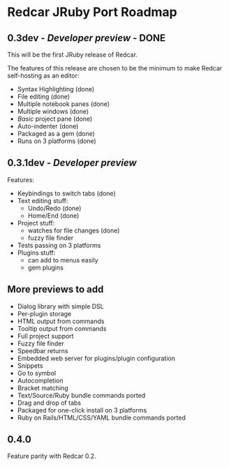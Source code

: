 
Redcar JRuby Port Roadmap
=========================

0.3dev - *Developer preview* - DONE
-----------------------------------

This will be the first JRuby release of Redcar. 

The features of this release are chosen to be the minimum to make Redcar self-hosting as an editor:

  * Syntax Highlighting           (done)
  * File editing                  (done)
  * Multiple notebook panes       (done)
  * Multiple windows              (done)
  * _Basic_ project pane          (done)
  * Auto-indenter                 (done)
  * Packaged as a gem             (done)
  * Runs on 3 platforms           (done)  

0.3.1dev - *Developer preview*
------------------------------

Features:

  * Keybindings to switch tabs    (done)
  * Text editing stuff:          
      - Undo/Redo                 (done)
      - Home/End                  (done)
  * Project stuff: 
      - watches for file changes  (done)
      - fuzzy file finder
  * Tests passing on 3 platforms
  * Plugins stuff:
      - can add to menus easily
      - gem plugins
  
More previews to add
--------------------

  * Dialog library with simple DSL
  * Per-plugin storage
  * HTML output from commands
  * Tooltip output from commands
  * Full project support
  * Fuzzy file finder
  * Speedbar returns
  * Embedded web server for plugins/plugin configuration
  * Snippets
  * Go to symbol
  * Autocompletion
  * Bracket matching
  * Text/Source/Ruby bundle commands ported
  * Drag and drop of tabs
  * Packaged for one-click install on 3 platforms
  * Ruby on Rails/HTML/CSS/YAML bundle commands ported
  
0.4.0
-----

Feature parity with Redcar 0.2.






